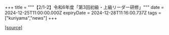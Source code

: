 +++
title = """【2/1-2】令和6年度「第3回初級・上級リーダー研修」"""
date = 2024-12-25T11:00:00.000Z
expiryDate = 2024-12-28T11:16:00.737Z
tags = ["kuriyama","news"]
+++


[[source]](https://www.town.kuriyama.hokkaido.jp/soshiki/55/29818.html)
